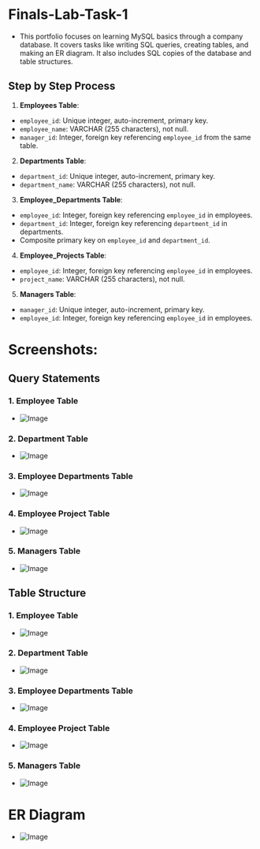 # Finals-Lab-Task-1
- This portfolio focuses on learning MySQL basics through a company database. It covers tasks like writing SQL queries, creating tables, and making an ER diagram. It also includes SQL copies of the database and table structures.

## Step by Step Process
1. **Employees Table**:  
- `employee_id`: Unique integer, auto-increment, primary key.  
- `employee_name`: VARCHAR (255 characters), not null.  
- `manager_id`: Integer, foreign key referencing `employee_id` from the same table.  

2. **Departments Table**:  
- `department_id`: Unique integer, auto-increment, primary key.  
- `department_name`: VARCHAR (255 characters), not null.  

3. **Employee_Departments Table**:  
- `employee_id`: Integer, foreign key referencing `employee_id` in employees.  
- `department_id`: Integer, foreign key referencing `department_id` in departments.  
- Composite primary key on `employee_id` and `department_id`.  

4. **Employee_Projects Table**:  
- `employee_id`: Integer, foreign key referencing `employee_id` in employees.  
- `project_name`: VARCHAR (255 characters), not null.  

5. **Managers Table**:  
- `manager_id`: Unique integer, auto-increment, primary key.  
- `employee_id`: Integer, foreign key referencing `employee_id` in employees.

# Screenshots:
## Query Statements
### 1. Employee Table
- ![Image](https://github.com/user-attachments/assets/b498133d-3217-4e49-a99e-034cd2fd0cc0)
### 2. Department Table
- ![Image](https://github.com/user-attachments/assets/df99dbf8-66cb-40d1-ac64-6dd44b23d96d)
### 3. Employee Departments Table
- ![Image](https://github.com/user-attachments/assets/a38b7700-6b85-4289-99e2-079a2066b877)
### 4. Employee Project Table
- ![Image](https://github.com/user-attachments/assets/f616c818-4c2a-45d8-a29c-858e707fe2ef)
### 5. Managers Table
- ![Image](https://github.com/user-attachments/assets/6d758544-6e6d-43af-9ea1-2a0c032e5fe5)
## Table Structure
### 1. Employee Table
- ![Image](https://github.com/user-attachments/assets/f21a67d7-9648-4df4-a877-7c68b2818fb3)
### 2. Department Table
- ![Image](https://github.com/user-attachments/assets/728ad6b6-c8ea-4402-9d22-b0f9395ab5ec)
### 3. Employee Departments Table
- ![Image](https://github.com/user-attachments/assets/ff338aef-87e6-46e0-a162-8a4fb2fe8036)
### 4. Employee Project Table
- ![Image](https://github.com/user-attachments/assets/ab998455-5991-47ad-ab1d-1abcf043980c)
### 5. Managers Table
- ![Image](https://github.com/user-attachments/assets/d77b6125-ce98-4be6-abbc-7d2856af59ab)
  
# ER Diagram
- ![Image](https://github.com/user-attachments/assets/e1e23f05-fe09-4344-b96f-3e0eb3a3b5d6)
